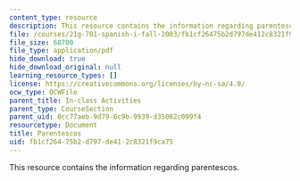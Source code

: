 ```yaml
---
content_type: resource
description: This resource contains the information regarding parentescos.
file: /courses/21g-701-spanish-i-fall-2003/fb1cf26475b2d797de412c8321f9ca75_MIT21G_701F03_3activida.pdf
file_size: 68700
file_type: application/pdf
hide_download: true
hide_download_original: null
learning_resource_types: []
license: https://creativecommons.org/licenses/by-nc-sa/4.0/
ocw_type: OCWFile
parent_title: In-class Activities
parent_type: CourseSection
parent_uid: 0cc77aeb-9d79-6c9b-9939-d35082c099f4
resourcetype: Document
title: Parentescos
uid: fb1cf264-75b2-d797-de41-2c8321f9ca75
---
```

This resource contains the information regarding parentescos.